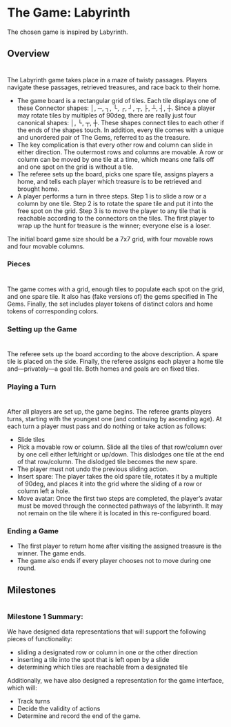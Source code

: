 # The Game: Labyrinth

The chosen game is inspired by Labyrinth. 


## Overview
#

The Labyrinth game takes place in a maze of twisty passages. Players navigate these passages, retrieved treasures, and race back to their home.
- The game board is a rectangular grid of tiles. Each tile displays one of these Connector shapes: │, ─, ┐, └, ┌, ┘, ┬, ├, ┴, ┤, ┼. Since a player may rotate tiles by multiples of 90deg, there are really just four canonical shapes: │, └, ┬, ┼. These shapes connect tiles to each other if the ends of the shapes touch. In addition, every tile comes with a unique and unordered pair of The Gems, referred to as the treasure.
- The key complication is that every other row and column can slide in either direction. The outermost rows and columns are movable. A row or column can be moved by one tile at a time, which means one falls off and one spot on the grid is without a tile.
- The referee sets up the board, picks one spare tile, assigns players a home, and tells each player which treasure is to be retrieved and brought home.
- A player performs a turn in three steps. Step 1 is to slide a row or a column by one tile. Step 2 is to rotate the spare tile and put it into the free spot on the grid. Step 3 is to move the player to any tile that is reachable according to the connectors on the tiles. The first player to wrap up the hunt for treasure is the winner; everyone else is a loser.

The initial board game size should be a 7x7 grid, with four movable rows and four movable columns.

### Pieces
#

The game comes with a grid, enough tiles to populate each spot on the grid, and one spare tile. It also has (fake versions of) the gems specified in The Gems. Finally, the set includes player tokens of distinct colors and home tokens of corresponding colors.

### Setting up the Game
#

The referee sets up the board according to the above description. A spare tile is placed on the side. Finally, the referee assigns each player a home tile and—privately—a goal tile. Both homes and goals are on fixed tiles.

### Playing a Turn
#

After all players are set up, the game begins. The referee grants players turns, starting with the youngest one (and continuing by ascending age). At each turn a player must pass and do nothing or take action as follows:

- Slide tiles
- Pick a movable row or column. Slide all the tiles of that row/column over by one cell either left/right or up/down. This dislodges one tile at the end of that row/column. The dislodged tile becomes the new spare.
- The player must not undo the previous sliding action.
- Insert spare: The player takes the old spare tile, rotates it by a multiple of 90deg, and places it into the grid where the sliding of a row or column left a hole.
- Move avatar: Once the first two steps are completed, the player’s avatar must be moved through the connected pathways of the labyrinth. It may not remain on the tile where it is located in this re-configured board.

### Ending a Game

- The first player to return home after visiting the assigned treasure is the winner. The game ends.
- The game also ends if every player chooses not to move during one round.

##

## Milestones
#

### Milestone 1 Summary:

We have designed data representations that will support the following pieces of functionality: 
- sliding a designated row or column in one or the other direction
- inserting a tile into the spot that is left open by a slide
- determining which tiles are reachable from a designated tile

Additionally, we have also designed a representation for the game interface, which will:
- Track turns
- Decide the validity of actions
- Determine and record the end of the game.